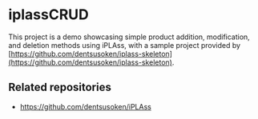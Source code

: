 # iplassCRUD

This project is a demo showcasing simple product addition, modification, and deletion methods using iPLAss, with a sample project provided by [https://github.com/dentsusoken/iplass-skeleton](https://github.com/dentsusoken/iplass-skeleton).

## Related repositories

* <https://github.com/dentsusoken/iPLAss>



